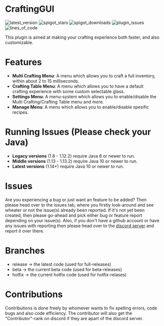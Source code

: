 # CraftingGUI
 
![latest_version](https://img.shields.io/spiget/version/72420?label=version&color=teal&style=for-the-badge)
![spigot_stars](https://img.shields.io/spiget/stars/72420?color=teal&style=for-the-badge)
![spigot_downloads](https://img.shields.io/spiget/downloads/72420?color=teal&style=for-the-badge)
![plugin_issues](https://img.shields.io/github/issues/BakuPlayz/CraftingGUI?color=teal&style=for-the-badge)
![lines_of_code](https://img.shields.io/tokei/lines/github/Bakuplayz/CraftingGUI?color=teal&style=for-the-badge)

This plugin is aimed at making your crafting experience both faster, and also customizable.

# Features
- **Multi Crafting Menu**: A menu which allows you to craft a full inventory, within about 2 to 15 milliseconds.
- **Crafting Table Menu**: A menu which allows you to have a default crafting experience with some custom selectable glass.
- **Settings Menu**: A menu-system which allows you to enable/disable the Multi Crafting/Crafting Table menu and more.
- **Manage Menu**: A menu which allows you to enable/disable spesific recipes.

# Running Issues (Please check your Java)
- **Legacy versions** (1.8 - 1.12.2) require Java 8 or newer to run.
- **Middle versions** (1.13 - 1.13.2) require Java 10 or newer to run.
- **Latest versions** (1.14+) require Java 10 or newer to run.

# Issues

Are you experiencing a bug or just want an feature to be added? Then please head over to the issues tab, where you firstly look-around and see wheater or not the issue(s) already been reported. If it's not yet been created, then please go-ahead and pick either bug or feature report depending on your issue(s). Also, if you don't have a github account or have any issues with reporting then please head over to the [discord server](https://discord.gg/HqQqz2Z) and report it over there.

# Branches

- release -> the latest code (used for full-releases)
- beta -> the current beta code (used for beta-releases)
- hotfix -> the current hotfix code (used for hotfix-relases)

# Contributions

Contributions is done freely by whomever wants to fix spelling errors, code bugs and also code efficiency. The contributor will also get the "Contributor"-rank on discord if they are apart of the discord server. 
